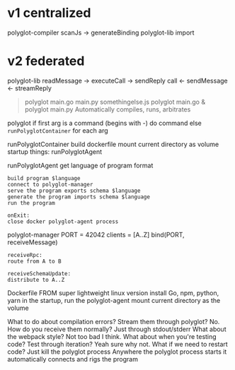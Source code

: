 v1 centralized
============

polyglot-compiler
	scanJs -> generateBinding
polyglot-lib
	import




v2 federated
============

polyglot-lib
	readMessage -> executeCall -> sendReply
	call <- sendMessage <- streamReply



> polyglot main.go main.py somethingelse.js
> polyglot main.go & polyglot main.py
Automatically compiles, runs, arbitrates

polyglot
	if first arg is a command (begins with -)
		do command
	else
		`runPolyglotContainer` for each arg


runPolyglotContainer
	build dockerfile
	mount current directory as volume
	startup things:
	runPolyglotAgent

runPolyglotAgent
	get language of program format
	
	build program $language
	connect to polyglot-manager
	serve the program exports schema $language
	generate the program imports schema $language
	run the program

	onExit:
	close docker polyglot-agent process


polyglot-manager
	PORT = 42042
	clients = [A..Z]
	bind(PORT, receiveMessage) 

	receiveRpc:
	route from A to B

	receiveSchemaUpdate:
	distribute to A..Z


Dockerfile
	FROM super lightweight linux version
	install Go, npm, python, yarn
	in the startup, run the polyglot-agent
	mount current directory as the volume







What to do about compilation errors?
	Stream them through polyglot? No.
	How do you receive them normally? Just through stdout/stderr
	What about the webpack style? Not too bad I think.
What about when you're testing code?
	Test through iteration? Yeah sure why not. 
	What if we need to restart code? Just kill the polyglot process
	Anywhere the polyglot process starts it automatically connects and rigs the program




